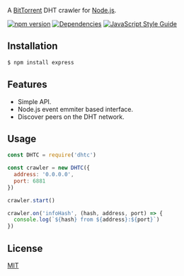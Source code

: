 A [BitTorrent](http://www.bittorrent.org/) DHT crawler for [Node.js](https://nodejs.org).

[![npm version](https://badge.fury.io/js/dhtc.svg)](https://badge.fury.io/js/dhtc)
[![Dependencies](https://david-dm.org/chrisburland/dhtc.svg)](https://david-dm.org/chrisburland/dhtc)
[![JavaScript Style Guide](https://img.shields.io/badge/code_style-standard-brightgreen.svg)](https://standardjs.com)

## Installation

``` bash
$ npm install express
```

## Features

  * Simple API.
  * Node.js event emmiter based interface.
  * Discover peers on the DHT network.

## Usage

``` js
const DHTC = require('dhtc')

const crawler = new DHTC({
  address: '0.0.0.0', 
  port: 6881
})

crawler.start()

crawler.on('infoHash', (hash, address, port) => {
  console.log(`${hash} from ${address}:${port}`)
})
```

## License

[MIT](https://github.com/chrisburland/dhtc/blob/master/LICENSE)